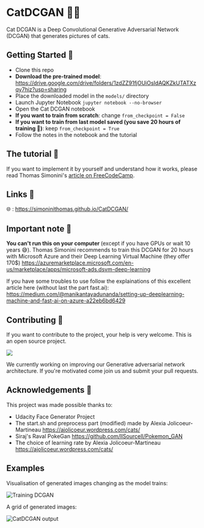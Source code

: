 # CatDCGAN 🐱‍💻

Cat DCGAN is a Deep Convolutional Generative Adversarial Network (DCGAN) that generates pictures of cats.


## Getting Started 📝
- Clone this repo
- <b>Download the pre-trained model</b>: https://drive.google.com/drive/folders/1zdZZ91fjOUiOsIdAQKZkUTATXzqy7hiz?usp=sharing
- Place the downloaded model in the `models/` directory
- Launch Jupyter Notebook `jupyter notebook --no-browser`
- Open the Cat DCGAN notebook
- <b>If you want to train from scratch</b>: change `from_checkpoint = False`
- <b>If you want to train from last model saved (you save 20 hours of training 🎉)</b>: keep `from_checkpoint = True`
- Follow the notes in the notebook and the tutorial


## The tutorial 📃
If you want to implement it by yourself and understand how it works, please read Thomas Simonini's [article on FreeCodeCamp](https://medium.freecodecamp.org/how-ai-can-learn-to-generate-pictures-of-cats-ba692cb6eae4).


## Links 🔗
🌐 : https://simoninithomas.github.io/CatDCGAN/


## Important note 🤔
<b> You can't run this on your computer </b> (except if you have GPUs or wait 10 years 😅). Thomas Simonini recommends to train this DCGAN for 20 hours with Microsoft Azure and their Deep Learning Virtual Machine (they offer 170$)
https://azuremarketplace.microsoft.com/en-us/marketplace/apps/microsoft-ads.dsvm-deep-learning

If you have some troubles to use follow the explainations of this excellent article here (without last the part fast.ai): https://medium.com/@manikantayadunanda/setting-up-deeplearning-machine-and-fast-ai-on-azure-a22eb6bd6429


## Contributing 🙌
If you want to contribute to the project, your help is very welcome. This is an open source project.

![](https://media.giphy.com/media/14cAg6Rn5jndIc/giphy.gif)


We currently working on improving our Generative adversarial network architecture. If you're motivated come join us and submit your pull requests.

## Acknowledgements 👏
This project was made possible thanks to:
- Udacity Face Generator Project 
- The start.sh and preprocess part (modified) made by Alexia Jolicoeur-Martineau https://ajolicoeur.wordpress.com/cats/
- Siraj's Raval PokeGan https://github.com/llSourcell/Pokemon_GAN
- The choice of learning rate by Alexia Jolicoeur-Martineau https://ajolicoeur.wordpress.com/cats/

## Examples

Visualisation of generated images changing as the model trains:

![Training DCGAN](assets/training2.gif)

A grid of generated images:

![CatDCGAN output](assets/output.png)
